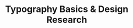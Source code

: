---
layout: class
title: Typography Basics & Design Research
week: 2
summary: The building blocks of text; crafting a plan for usability testing.
---